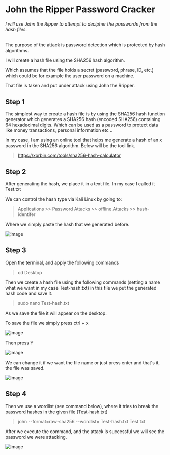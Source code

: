 # John the Ripper Password Cracker

###### I will use John the Ripper to attempt to decipher the passwords from the hash files.

The purpose of the attack is password detection which is protected by hash algorithms.

I will create a hash file using the SHA256 hash algorithm.

Which assumes that the file holds a secret (password, phrase, ID, etc.) which could be for example the user password on a machine.

That file is taken and put under attack using John the Rripper.

## Step 1

The simplest way to create a hash file is by using the SHA256 hash function generator which generates a SHA256 hash (encoded SHA256) containing 64 hexadecimal digits. Which can be used as a password to protect data like money transactions, personal information etc ..

In my case, I am using an online tool that helps me generate a hash of an x ​​password in the SHA256 algorithm. Below will be the tool link.

> https://xorbin.com/tools/sha256-hash-calculator

## Step 2

After generating the hash, we place it in a text file.
In my case I called it Test.txt

We can control the hash type via Kali Linux by going to:
> Applications >> Password Attacks >> offline Attacks >> hash-identifer

Where we simply paste the hash that we generated before.

![image](https://user-images.githubusercontent.com/86987951/176083971-517dc867-92d7-4345-9725-a1df74cca9f3.png)


## Step 3

Open the terminal, and apply the following commands

> cd Desktop

Then we create a hash file using the following commands (setting a name what we want in my case Test-hash.txt)
in this file we put the generated hash code and save it.

> sudo nano Test-hash.txt

As we save the file it will appear on the desktop.

To save the file we simply press ctrl + x

![image](https://user-images.githubusercontent.com/86987951/176481488-1fde3379-bc0c-42a3-a274-71561c4357e4.png)

Then press Y

![image](https://user-images.githubusercontent.com/86987951/176481933-a31eb430-7cc7-4884-9e3b-0b8e238b88e0.png)

We can change it if we want the file name or just press enter and that's it, the file was saved. 

![image](https://user-images.githubusercontent.com/86987951/176482035-c70dbd09-5700-4755-8008-0dfeac7325c1.png)

## Step 4

Then we use a wordlist (see command below), where it tries to break the password hashes in the given file (Test-hash.txt)

> john --format=raw-sha256 --wordlist= Test-hash.txt Test.txt

After we execute the command, and the attack is successful we will see the password we were attacking. 

![image](https://user-images.githubusercontent.com/86987951/176084054-6d24a642-b554-4f05-94b0-a6a69494467d.png)

